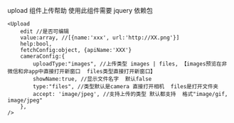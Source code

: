 upload 组件上传帮助
使用此组件需要 jquery 依赖包

    <Upload
        edit //是否可编辑
        value:array, //[{name:'xxx', url:'http://XX.png'}]
        help:bool,
        fetchConfig:object, {apiName:'XXX'}
        cameraConfig:{
            uploadType:"images", //上传类型 images | files, 【images预览在非微信和非app中直接打开新窗口  files类型直接打开新窗口】
            showName:true, //显示文件名字  默认false
            type:"files", //类型默认是camera 直接打开相机  files是打开文件夹
            accept: 'image/jpeg', //支持上传的类型 默认都支持  格式"image/gif, image/jpeg"
        },
    />
